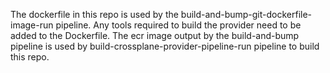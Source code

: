 The dockerfile in this repo is used by the build-and-bump-git-dockerfile-image-run pipeline.
Any tools required to build the provider need to be added to the Dockerfile.
The ecr image output by the build-and-bump pipeline is used by build-crossplane-provider-pipeline-run pipeline to build this repo.